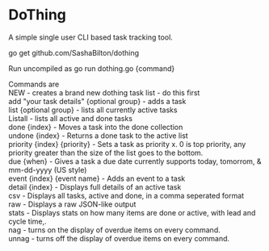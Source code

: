 # DoThing
A simple single user CLI based task tracking tool.  


go get github.com/SashaBilton/dothing

Run uncompiled as go run dothing.go {command}

Commands are<br>
NEW - creates a brand new dothing task list - do this first<br>
add "your task details" {optional group} - adds a task <br>
list {optional group} - lists all currently active tasks<br>
Listall - lists all active and done tasks<br>
done {index} - Moves a task into the done collection<br>
undone {index} - Returns a done task to the active list<br>
priority {index} {priority} - Sets a task as priority x. 0 is top priority, any priority greater than the size of the list goes to the bottom.<br>
due {when} - Gives a task a due date currently supports today, tomorrom, & mm-dd-yyyy (US style)<br>
event {index} {event name} - Adds an event to a task<br>
detail {index} - Displays full details of an active task<br>
csv - Displays all tasks, active and done, in a comma seperated format<br>
raw - Displays a raw JSON-like output<br>
stats - Displays stats on how many items are done or active, with lead and cycle time,.<br>
nag - turns on the display of overdue items on every command.<br>
unnag - turns off the display of overdue items on every command.<br> 

